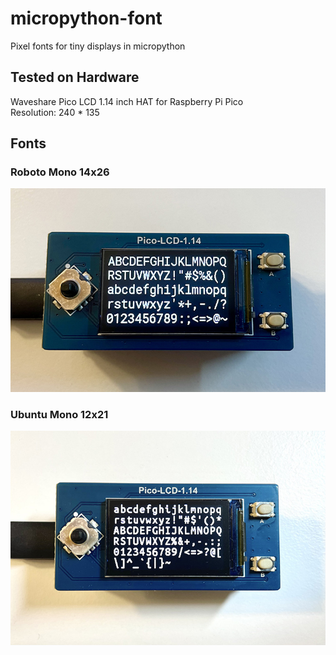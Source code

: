 # micropython-font
Pixel fonts for tiny displays in micropython

## Tested on Hardware
Waveshare Pico LCD 1.14 inch HAT for Raspberry Pi Pico  
Resolution: 240 * 135

## Fonts

### Roboto Mono 14x26
![demo1](/demo/roboto_mono.jpg)

### Ubuntu Mono 12x21
![demo1](/demo/ubuntu_mono.jpg)
